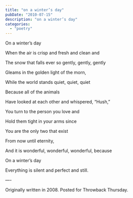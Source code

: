 ```yaml
---
title: "on a winter’s day"
pubDate: "2010-07-15"
description: "on a winter’s day"
categories:
  - "poetry"
---
```


On a winter’s day

When the air is crisp and fresh and clean and

The snow that falls ever so gently, gently, gently

Gleams in the golden light of the morn,

While the world stands quiet, quiet, quiet

Because all of the animals

Have looked at each other and whispered, “Hush,”

You turn to the person you love and

Hold them tight in your arms since

You are the only two that exist

From now until eternity,

And it is wonderful, wonderful, wonderful, because

On a winter’s day

Everything is silent and perfect and still.

—-

Originally written in 2008. Posted for Throwback Thursday.
